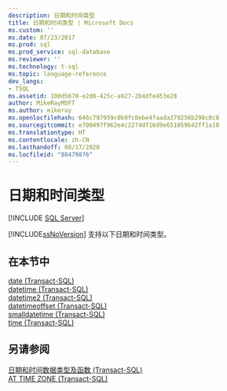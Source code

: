 ```yaml
---
description: 日期和时间类型
title: 日期和时间类型 | Microsoft Docs
ms.custom: ''
ms.date: 07/23/2017
ms.prod: sql
ms.prod_service: sql-database
ms.reviewer: ''
ms.technology: t-sql
ms.topic: language-reference
dev_langs:
- TSQL
ms.assetid: 100d5670-e2d8-425c-a927-2b4dfe453e28
author: MikeRayMSFT
ms.author: mikeray
ms.openlocfilehash: 646c797959c0b9fc0ebe4faada379256b298c0c8
ms.sourcegitcommit: e700497f962e4c2274df16d9e651059b42ff1a10
ms.translationtype: HT
ms.contentlocale: zh-CN
ms.lasthandoff: 08/17/2020
ms.locfileid: "88479876"
---
```

# <a name="date-and-time-types"></a>日期和时间类型
[!INCLUDE [SQL Server](../../includes/applies-to-version/sqlserver.md)]

[!INCLUDE[ssNoVersion](../../includes/ssnoversion-md.md)] 支持以下日期和时间类型。
  
## <a name="in-this-section"></a>在本节中
[date (Transact-SQL)](../../t-sql/data-types/date-transact-sql.md)  
[datetime (Transact-SQL)](../../t-sql/data-types/datetime-transact-sql.md)  
[datetime2 (Transact-SQL)](../../t-sql/data-types/datetime2-transact-sql.md)  
[datetimeoffset (Transact-SQL)](../../t-sql/data-types/datetimeoffset-transact-sql.md)  
[smalldatetime (Transact-SQL)](../../t-sql/data-types/smalldatetime-transact-sql.md)  
[time (Transact-SQL)](../../t-sql/data-types/time-transact-sql.md)
  
## <a name="see-also"></a>另请参阅
[日期和时间数据类型及函数 (Transact-SQL)](../../t-sql/functions/date-and-time-data-types-and-functions-transact-sql.md)  
[AT TIME ZONE (Transact-SQL)](../../t-sql/queries/at-time-zone-transact-sql.md)
  
  
